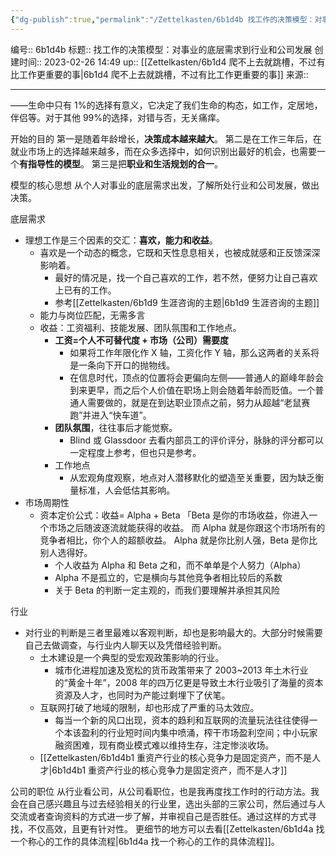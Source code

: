 ```yaml
---
{"dg-publish":true,"permalink":"/Zettelkasten/6b1d4b 找工作的决策模型：对事业的底层需求到行业和公司发展/","dgPassFrontmatter":true}
---
```


编号:: 6b1d4b
标题:: 找工作的决策模型：对事业的底层需求到行业和公司发展
创建时间:: 2023-02-26 14:49
up:: [[Zettelkasten/6b1d4 爬不上去就跳槽，不过有比工作更重要的事\|6b1d4 爬不上去就跳槽，不过有比工作更重要的事]]
来源:: 

---
——生命中只有 1%的选择有意义，它决定了我们生命的构态，如工作，定居地，伴侣等。对于其他 99%的选择，对错与否，无关痛痒。

开始的目的
第一是随着年龄增长，**决策成本越来越大**。
第二是在工作三年后，在就业市场上的选择越来越多，而在众多选择中，如何识别出最好的机会，也需要一个**有指导性的模型**。
第三是把**职业和生活规划的合一**。

模型的核心思想
从个人对事业的底层需求出发，了解所处行业和公司发展，做出决策。

底层需求
- 理想工作是三个因素的交汇：**喜欢，能力和收益**。
	- 喜欢是一个动态的概念，它既和天性息息相关，也被成就感和正反馈深深影响着。
		- 最好的情况是，找一个自己喜欢的工作，若不然，便努力让自己喜欢上已有的工作。
		- 参考[[Zettelkasten/6b1d9 生涯咨询的主题\|6b1d9 生涯咨询的主题]]
	- 能力与岗位匹配，无需多言
	- 收益：工资福利、技能发展、团队氛围和工作地点。
		- **工资=个人不可替代度 + 市场（公司）需要度**
			- 如果将工作年限化作 X 轴，工资化作 Y 轴，那么这两者的关系将是一条向下开口的抛物线。
			- 在信息时代，顶点的位置将会更偏向左侧——普通人的巅峰年龄会到来更早，而之后个人价值在职场上则会随着年龄而贬值。一个普通人需要做的，就是在到达职业顶点之前，努力从超越“老鼠赛跑”并进入“快车道”。
		- **团队氛围**，往往事后才能觉察。
			- Blind 或 Glassdoor 去看内部员工的评价评分，脉脉的评分都可以一定程度上参考，但也只是参考。
		- 工作地点
			- 从宏观角度观察，地点对人潜移默化的塑造至关重要，因为缺乏衡量标准，人会低估其影响。
- 市场周期性
	- 资本定价公式：收益= Alpha + Beta 「Beta 是你的市场收益，你进入一个市场之后随波逐流就能获得的收益。 而 Alpha 就是你跟这个市场所有的竞争者相比，你个人的超额收益。 Alpha 就是你比别人强，Beta 是你比别人选得好。
		- 个人收益为 Alpha 和 Beta 之和，而不单单是个人努力（Alpha）
		- Alpha 不是孤立的，它是横向与其他竞争者相比较后的系数
		- 关于 Beta 的判断一定主观的，而我们要理解并承担其风险

行业
- 对行业的判断是三者里最难以客观判断，却也是影响最大的。大部分时候需要自己去做调查，与行业内人聊天以及凭借经验判断。
	- 土木建设是一个典型的受宏观政策影响的行业。
		- 城市化进程加速及宽松的货币政策带来了 2003~2013 年土木行业的“黄金十年”，2008 年的四万亿更是导致土木行业吸引了海量的资本资源及人才，也同时为产能过剩埋下了伏笔。
	- 互联网打破了地域的限制，却也形成了严重的马太效应。
		- 每当一个新的风口出现，资本的趋利和互联网的流量玩法往往使得一个本该盈利的行业短时间内集中喷涌，榨干市场盈利空间；中小玩家融资困难，现有商业模式难以维持生存，注定惨淡收场。
	- [[Zettelkasten/6b1d4b1 重资产行业的核心竞争力是固定资产，而不是人才\|6b1d4b1 重资产行业的核心竞争力是固定资产，而不是人才]]

公司的职位
从行业看公司，从公司看职位，也是我再度找工作时的行动方法。我会在自己感兴趣且与过去经验相关的行业里，选出头部的三家公司，然后通过与人交流或者查询资料的方式进一步了解，并审视自己是否胜任。通过这样的方式寻找，不仅高效，且更有针对性。
更细节的地方可以去看[[Zettelkasten/6b1d4a 找一个称心的工作的具体流程\|6b1d4a 找一个称心的工作的具体流程]]。


